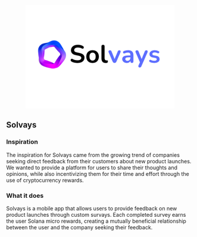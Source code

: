 <p align='center'>
    <img src="./img/logo_3_2.png" width=400 />
</p>


Solvays
---

### Inspiration
The inspiration for Solvays came from the growing trend of companies seeking direct feedback from their customers about new product launches. We wanted to provide a platform for users to share their thoughts and opinions, while also incentivizing them for their time and effort through the use of cryptocurrency rewards.

### What it does
Solvays is a mobile app that allows users to provide feedback on new product launches through custom survays. Each completed survey earns the user Solana micro rewards, creating a mutually beneficial relationship between the user and the company seeking their feedback.

<!--

How we built it
Solvays was built using the SurveyKit library and integrated with the Solana network through the Solana Mobile Stack SDK. This allowed us to create a seamless experience for users to complete survays and receive their rewards in real-time.

Challenges we ran into
One of the biggest challenges we faced was integrating the Solana network into the app. However, by utilizing the Solana Mobile Stack SDK, we were able to overcome this challenge and ensure smooth transactions for the users.

Accomplishments that we're proud of
We are proud to have created a platform that not only incentivizes users for their valuable feedback but also allows companies to receive direct, actionable insights from their customers.

What we learned
Through the development of Solvays, we learned the importance of seamless integration and user experience in a cryptocurrency-based app. We also learned about the potential for cryptocurrency rewards to drive engagement and participation in survays.

What's next for Solvays?
In the future, we plan to expand Solvays to include a wider range of survey types and industries. We also hope to add new features to enhance the user experience and make it even more rewarding for our users.
-->


